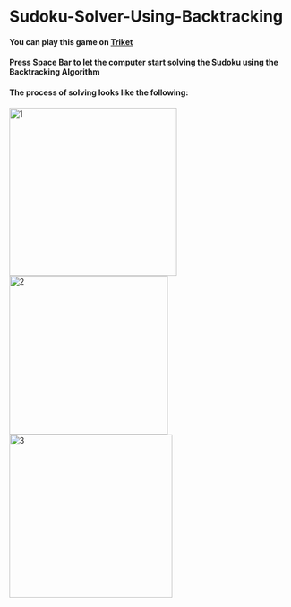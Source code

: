 # Sudoku-Solver-Using-Backtracking
#### You can play this game on [Triket](https://trinket.io/features/pygame)
#### Press Space Bar to let the computer start solving the Sudoku using the Backtracking Algorithm
#### The process of solving looks like the following:

<img width="299" alt="1" src="https://user-images.githubusercontent.com/40514039/168789389-26bb45eb-300d-414e-bc09-677804b37936.PNG">
<img width="283" alt="2" src="https://user-images.githubusercontent.com/40514039/168789406-0646199b-dd09-436f-80f2-7a19c8ead2f0.PNG">
<img width="291" alt="3" src="https://user-images.githubusercontent.com/40514039/168789417-8bf3eac8-ca23-4ac2-85fa-9c90249d66d6.PNG">
